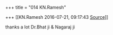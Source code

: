 +++
title = "014 KN.Ramesh"

+++
[[KN.Ramesh	2016-07-21, 09:17:43 [Source](https://groups.google.com/g/samskrita/c/zgdXwi9yRXg)]]



thanks a lot Dr.Bhat ji & Nagaraj ji

